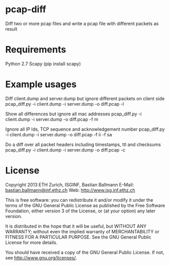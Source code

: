pcap-diff
=========

Diff two or more pcap files and write a pcap file with different packets as result


Requirements
============

Python 2.7
Scapy (pip install scapy)


Example usages
==============

Diff client.dump and server.dump but ignore different packets on client side
pcap_diff.py -i client.dump -i server.dump -o diff.pcap -l

Show all differences but ignore all mac addresses 
pcap_diff.py -i client.dump -i server.dump -o diff.pcap -f m

Ignore all IP Ids, TCP sequence and acknowledgement number
pcap_diff.py -i client.dump -i server.dump -o diff.pcap -f ii -f sa

Do a diff over all packet headers including timestamps, ttl and checksums
pcap_diff.py -i client.dump -i server.dump -o diff.pcap -c


License
=======

Copyright 2013 ETH Zurich, ISGINF, Bastian Ballmann
E-Mail: bastian.ballmann@inf.ethz.ch
Web: http://www.isg.inf.ethz.ch

This is free software: you can redistribute it and/or modify
it under the terms of the GNU General Public License as published by
the Free Software Foundation, either version 3 of the License, or
(at your option) any later version.

It is distributed in the hope that it will be useful,
but WITHOUT ANY WARRANTY; without even the implied warranty of
MERCHANTABILITY or FITNESS FOR A PARTICULAR PURPOSE.  See the
GNU General Public License for more details.

You should have received a copy of the GNU General Public License.
If not, see <http://www.gnu.org/licenses/>.
